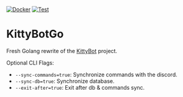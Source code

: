 [![Docker](https://github.com/KittyBot-Org/KittyBotGo/actions/workflows/docker-build.yml/badge.svg)](https://github.com/KittyBot-Org/KittyBotGo/actions/workflows/docker-build.yml)
[![Test](https://github.com/KittyBot-Org/KittyBotGo/actions/workflows/go-test.yml/badge.svg)](https://github.com/KittyBot-Org/KittyBotGo/actions/workflows/go-test.yml)

# KittyBotGo

Fresh Golang rewrite of the [KittyBot](https://github.com/KittyBot-Org/KittyBot) project.

Optional CLI Flags:
- `--sync-commands=true`: Synchronize commands with the discord.
- `--sync-db=true`: Synchronize database.
- `--exit-after=true`: Exit after db & commands sync.
